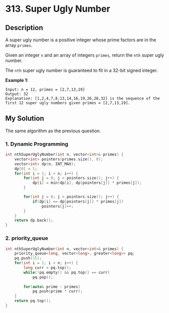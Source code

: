 # 313. Super Ugly Number

## Description

A super ugly number is a positive integer whose prime factors are in the array `primes`.

Given an integer `n` and an array of integers `primes`, return the `nth` super ugly number.

The `nth` super ugly number is guaranteed to fit in a 32-bit signed integer.

**Example 1:**
```
Input: n = 12, primes = [2,7,13,19]
Output: 32
Explanation: [1,2,4,7,8,13,14,16,19,26,28,32] is the sequence of the first 12 super ugly numbers given primes = [2,7,13,19].
```

## My Solution
The same algorithm as the previous question.

### 1. Dynamic Programming
```C++
int nthSuperUglyNumber(int n, vector<int>& primes) {
    vector<int> pointers(primes.size(), 0);
    vector<int> dp(n, INT_MAX);
    dp[0] = 1;
    for(int i = 1; i < n; i++) {
        for(int j = 0; j < pointers.size(); j++) {
            dp[i] = min(dp[i], dp[pointers[j]] * primes[j]);
        }

        for(int j = 0; j < pointers.size(); j++) {
            if(dp[i] == dp[pointers[j]] * primes[j])
                pointers[j]++;
        }
    }
    return dp.back();
}
```

### 2. priority_queue

```C++
int nthSuperUglyNumber(int n, vector<int>& primes) {
    priority_queue<long, vector<long>, greater<long>> pq;
    pq.push(1l);
    for(int i = 1; i < n; i++) {
        long curr = pq.top();
        while(!pq.empty() && pq.top() == curr)
            pq.pop();
        
        for(auto& prime : primes)
            pq.push(prime * curr);
    }
    return pq.top();
}
```
